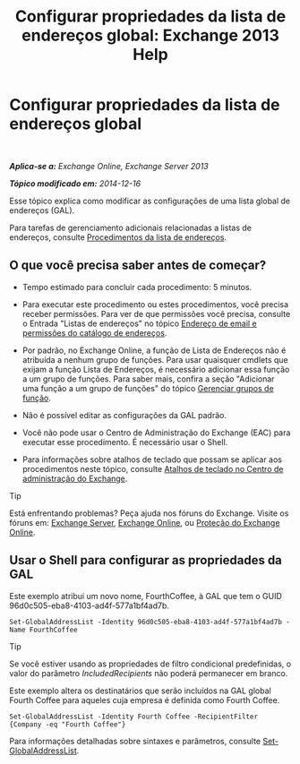 ﻿---
title: 'Configurar propriedades da lista de endereços global: Exchange 2013 Help'
TOCTitle: Configurar propriedades da lista de endereços global
ms:assetid: 5fd2c96f-fe93-4b5a-8495-70c450511a37
ms:mtpsurl: https://technet.microsoft.com/pt-br/library/Bb232068(v=EXCHG.150)
ms:contentKeyID: 50485725
ms.date: 05/22/2018
mtps_version: v=EXCHG.150
ms.translationtype: MT
---

# Configurar propriedades da lista de endereços global

 

_**Aplica-se a:** Exchange Online, Exchange Server 2013_

_**Tópico modificado em:** 2014-12-16_

Esse tópico explica como modificar as configurações de uma lista global de endereços (GAL).

Para tarefas de gerenciamento adicionais relacionadas a listas de endereços, consulte [Procedimentos da lista de endereços](address-list-procedures-exchange-2013-help.md).

## O que você precisa saber antes de começar?

  - Tempo estimado para concluir cada procedimento: 5 minutos.

  - Para executar este procedimento ou estes procedimentos, você precisa receber permissões. Para ver de que permissões você precisa, consulte o Entrada "Listas de endereços" no tópico [Endereço de email e permissões do catálogo de endereços](email-address-and-address-book-permissions-exchange-2013-help.md).

  - Por padrão, no Exchange Online, a função de Lista de Endereços não é atribuída a nenhum grupo de funções. Para usar quaisquer cmdlets que exijam a função Lista de Endereços, é necessário adicionar essa função a um grupo de funções. Para saber mais, confira a seção "Adicionar uma função a um grupo de funções" do tópico [Gerenciar grupos de função](manage-role-groups-exchange-2013-help.md).

  - Não é possível editar as configurações da GAL padrão.

  - Você não pode usar o Centro de Administração do Exchange (EAC) para executar esse procedimento. É necessário usar o Shell.

  - Para informações sobre atalhos de teclado que possam se aplicar aos procedimentos neste tópico, consulte [Atalhos de teclado no Centro de administração do Exchange](keyboard-shortcuts-in-the-exchange-admin-center-exchange-online-protection-help.md).


> [!TIP]
> Está enfrentando problemas? Peça ajuda nos fóruns do Exchange. Visite os fóruns em: <A href="https://go.microsoft.com/fwlink/p/?linkid=60612">Exchange Server</A>, <A href="https://go.microsoft.com/fwlink/p/?linkid=267542">Exchange Online</A>, ou <A href="https://go.microsoft.com/fwlink/p/?linkid=285351">Proteção do Exchange Online</A>.



## Usar o Shell para configurar as propriedades da GAL

Este exemplo atribui um novo nome, FourthCoffee, à GAL que tem o GUID 96d0c505-eba8-4103-ad4f-577a1bf4ad7b.

    Set-GlobalAddressList -Identity 96d0c505-eba8-4103-ad4f-577a1bf4ad7b -Name FourthCoffee


> [!TIP]
> Se você estiver usando as propriedades de filtro condicional predefinidas, o valor do parâmetro <EM>IncludedRecipients</EM> não poderá permanecer em branco.



Este exemplo altera os destinatários que serão incluídos na GAL global Fourth Coffee para aqueles cuja empresa é definida como Fourth Coffee.

    Set-GlobalAddressList -Identity Fourth Coffee -RecipientFilter {Company -eq "Fourth Coffee"}

Para informações detalhadas sobre sintaxes e parâmetros, consulte [Set-GlobalAddressList](https://technet.microsoft.com/pt-br/library/bb123877\(v=exchg.150\)).

